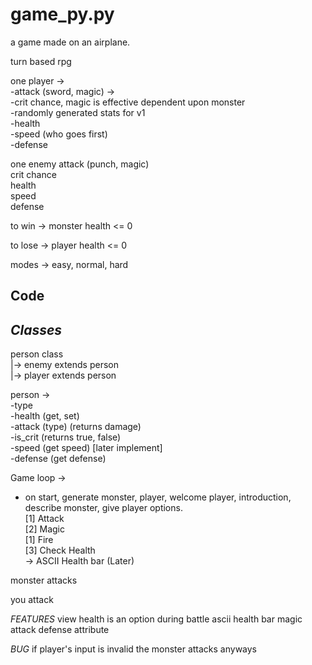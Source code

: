 game_py.py
===
a game made on an airplane.

turn based rpg

one player -> <br>
-attack (sword, magic) -> <br>
-crit chance, magic is effective dependent upon monster<br>
-randomly generated stats for v1 <br>
-health <br>
-speed (who goes first) <br>
-defense<br>


one enemy
attack (punch, magic) <br>
crit chance <br>
health <br>
speed <br>
defense <br>

to win -> monster health <= 0

to lose -> player health <= 0



modes -> easy, normal, hard

Code
---
*Classes*
---
person class <br>
|-> enemy extends person <br>
|-> player extends person

person -> <br>
-type <br>
-health (get, set) <br>
-attack (type) (returns damage) <br>
-is_crit (returns true, false) <br>
-speed (get speed) [later implement] <br>
-defense (get defense) <br>

Game loop -> <br>
- on start, generate monster, player, welcome player, introduction, describe monster, give player options. <br>
[1] Attack <br>
[2] Magic <br>
	[1] Fire <br>
[3] Check Health <br>
	-> ASCII Health bar (Later)

monster attacks

you attack

*FEATURES*
view health is an option during battle
ascii health bar
magic attack
defense attribute


*BUG*
if player's input is invalid the monster attacks anyways
